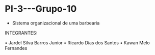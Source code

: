 # PI-3---Grupo-10

- Sistema organizacional de uma barbearia

INTEGRANTES:

• Jardel Silva Barros Junior
• Ricardo Dias dos Santos
• Kawan Melo Fernandes


